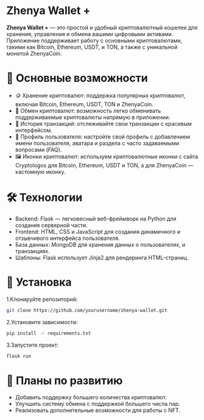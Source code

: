 # Zhenya Wallet +

**Zhenya Wallet +** — это простой и удобный криптовалютный кошелек для хранения, управления и обмена вашими цифровыми активами. Приложение поддерживает работу с основными криптовалютами, такими как Bitcoin, Ethereum, USDT, и TON, а также с уникальной монетой ZhenyaCoin.

# 🚀 Основные возможности

- 🪙 Хранение криптовалют: поддержка популярных криптовалют, включая Bitcoin, Ethereum, USDT, TON и ZhenyaCoin.
- 🔄 Обмен криптовалют: возможность легко обменивать поддерживаемые криптовалюты напрямую в приложении.
- 📜 История транзакций: отслеживайте свои транзакции с красивым интерфейсом.
- 👤 Профиль пользователя: настройте свой профиль с добавлением имени пользователя, аватара и раздела с часто задаваемыми вопросами (FAQ).
- 🖼️ Иконки криптовалют: используем криптовалютные иконки с сайта Cryptologos для Bitcoin, Ethereum, USDT и TON, а для ZhenyaCoin — кастомную иконку.

# 🛠️ Технологии

- Backend: Flask — легковесный веб-фреймворк на Python для создания серверной части.
- Frontend: HTML, CSS и JavaScript для создания динамичного и отзывчивого интерфейса пользователя.
- База данных: MongoDB для хранения данных о пользователях, и транзакциях.
- Шаблоны: Flask использует Jinja2 для рендеринга HTML-страниц.

# 🔧 Установка

1.Клонируйте репозиторий:

```bash
git clone https://github.com/yourusername/zhenya-wallet.git
```

2.Установите зависимости:

```bash
pip install -r requirements.txt
```

3.Запустите проект:

```bash
flask run
```

# 📅 Планы по развитию

- Добавить поддержку большего количества криптовалют.
- Улучшить систему обмена с поддержкой большего числа пар.
- Реализовать дополнительные возможности для работы с NFT.
